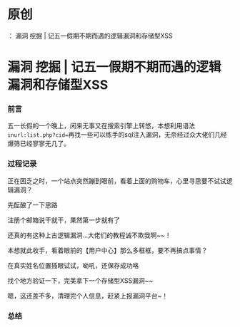 # 原创
：  漏洞 挖掘 | 记五一假期不期而遇的逻辑漏洞和存储型XSS

# 漏洞 挖掘 | 记五一假期不期而遇的逻辑漏洞和存储型XSS

### 前言

五一长假的一个晚上，闲来无事又在搜索引擎上转悠，本想利用语法`inurl:list.php?cid=`再找一些可以练手的sql注入漏洞，无奈经过众大佬们几经爆筛已经寥寥无几了。

### 过程记录

正在困乏之时，一个站点突然蹦到眼前，看着上面的购物车，心里寻思要不试试逻辑漏洞？

先酝酿了一下思路

注册个邮箱说干就干，果然第一步就有了

还真的有这种上古逻辑漏洞…大佬们的教程诚不欺我啊~~！

本想就此收手，看着眼前的【用户中心】那么多框框，要不再搞点事情？

在真实姓名位置插眼试试，呦吼，还保存成功咯

找个地方验证一下，完美拿下一个存储型XSS漏洞~~

嗯，这还差不多，清理完个人信息，赶紧上报漏洞平台~！

### 总结
